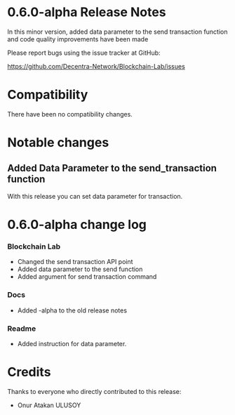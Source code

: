0.6.0-alpha Release Notes
====================

In this minor version, added data parameter to the send transaction 
function and code quality improvements have been made

Please report bugs using the issue tracker at GitHub:

  <https://github.com/Decentra-Network/Blockchain-Lab/issues>

Compatibility
==============

There have been no compatibility changes.

Notable changes
===============

## Added Data Parameter to the send_transaction function

With this release you can set data parameter for transaction.

0.6.0-alpha change log
=================

### Blockchain Lab
- Changed the send transaction API point
- Added data parameter to the send function
- Added argument for send transaction command

### Docs
- Added -alpha to the old release notes

### Readme
- Added instruction for data parameter.

Credits
=======

Thanks to everyone who directly contributed to this release:

- Onur Atakan ULUSOY
